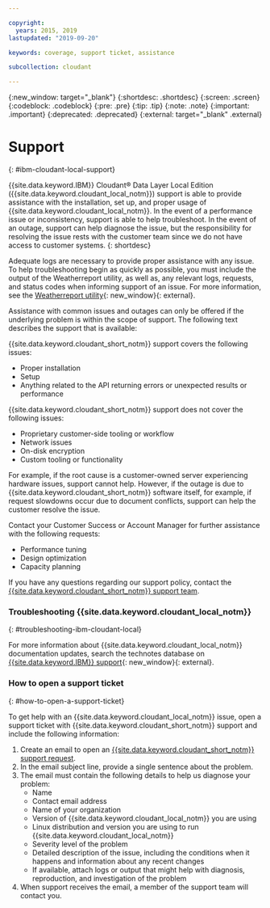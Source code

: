 ```yaml
---

copyright:
  years: 2015, 2019
lastupdated: "2019-09-20"

keywords: coverage, support ticket, assistance

subcollection: cloudant

---
```


{:new_window: target="_blank"}
{:shortdesc: .shortdesc}
{:screen: .screen}
{:codeblock: .codeblock}
{:pre: .pre}
{:tip: .tip}
{:note: .note}
{:important: .important}
{:deprecated: .deprecated}
{:external: target="_blank" .external}

<!-- Acrolinx: 2017-05-10 -->

# Support
{: #ibm-cloudant-local-support}

{{site.data.keyword.IBM}} Cloudant&reg; Data Layer Local Edition ({{site.data.keyword.cloudant_local_notm}}) support is able to provide assistance with the installation, set up, and proper usage of {{site.data.keyword.cloudant_local_notm}}. In the event of a performance issue or inconsistency, support is able to help troubleshoot. In the event of an outage, support can help diagnose the issue, but the responsibility for resolving the issue rests with the customer team since we do not have access to customer systems.
{: shortdesc}

Adequate logs are necessary to provide proper assistance with any issue. To help troubleshooting begin as quickly as possible, you must include the output of the Weatherreport utility, as well as, any relevant logs, requests, and status codes when informing support of an issue. For more information, see the [Weatherreport utility](/docs/services/Cloudant?topic=cloudant-diagnose-and-troubleshoot#monitor-cluster-health-with-weatherreport){: new_window}{: external}.

Assistance with common issues and outages can only be offered if the underlying problem is within the scope of support. The following text describes the support that is available: 

{{site.data.keyword.cloudant_short_notm}} support covers the following issues:

- Proper installation
- Setup
- Anything related to the API returning errors or unexpected results or performance

{{site.data.keyword.cloudant_short_notm}} support does not cover the following issues:

- Proprietary customer-side tooling or workflow
- Network issues 
- On-disk encryption 
- Custom tooling or functionality

For example, if the root cause is a customer-owned server experiencing hardware issues, support cannot help. However, if the outage is due to {{site.data.keyword.cloudant_short_notm}} software itself, for example, if request slowdowns occur due to document conflicts, support can help the customer resolve the issue.

Contact your Customer Success or Account Manager for further assistance with the following requests:

- Performance tuning
- Design optimization
- Capacity planning

If you have any questions regarding our support policy, contact the [{{site.data.keyword.cloudant_short_notm}} support team](mailto:support@cloudant.com).

### Troubleshooting {{site.data.keyword.cloudant_local_notm}}
{: #troubleshooting-ibm-cloudant-local}

For more information about {{site.data.keyword.cloudant_local_notm}} documentation updates, search the technotes database on [{{site.data.keyword.IBM}} support](http://www-01.ibm.com/support/search.wss?q=technotes%20cloudant%20local&ibm-search=site){: new_window}{: external}.

### How to open a support ticket
{: #how-to-open-a-support-ticket}

To get help with an {{site.data.keyword.cloudant_local_notm}} issue, open a support ticket with {{site.data.keyword.cloudant_short_notm}} support and include the following information:

1. Create an email to open an [{{site.data.keyword.cloudant_short_notm}} support request](mailto:support@cloudant.com).
2. In the email subject line, provide a single sentence about the problem.
3. The email must contain the following details to help us diagnose your problem:
    - Name
    - Contact email address
    - Name of your organization
    - Version of {{site.data.keyword.cloudant_local_notm}} you are using
    - Linux distribution and version you are using to run {{site.data.keyword.cloudant_local_notm}}
    - Severity level of the problem
    - Detailed description of the issue, including the conditions when it happens and information about any recent changes
    - If available, attach logs or output that might help with diagnosis, reproduction, and investigation of the problem
4. When support receives the email, a member of the support team will contact you.

